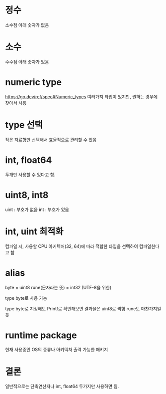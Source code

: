# 정수
소수점 아래 숫자가 없음

# 소수
수수점 아래 숫자가 있음

# numeric type
https://go.dev/ref/spec#Numeric_types
여러가지 타입이 있지만, 원하는 경우에 찾아서 사용

# type 선택
작은 자료형만 선택해서 효율적으로 관리할 수 있음

# int, float64
두개만 사용할 수 있다고 함.

# uint8, int8
uint : 부호가 없음
int : 부호가 있음

# int, uint 최적화
컴파일 시, 사용할 CPU 아키텍처(32, 64)에 따라 적합한 타입을 선택하여 컴파일한다고 함

# alias
byte = uint8
rune(문자라는 뜻) = int32 (UTF-8을 위한)

type byte로 사용 가능

type byte로 지정해도 Printf로 확인해보면 결과물은 uint8로 찍힘
rune도 마찬가지일듯

# runtime package
현재 사용중인 OS의 종류나 아키텍처 출력 가능한 패키지

# 결론
일반적으로는 단축연산자나 int, float64 두가지만 사용하면 됨.
